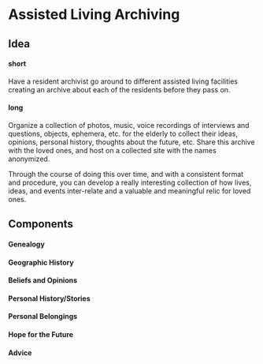 # Assisted Living Archiving #

<!-- {
  "tags": ["ideas", "archiving", "archives"]
} -->

## Idea ##

#### short ####
Have a resident archivist go around to different assisted living facilities
  creating an archive about each of the residents before they pass on.

#### long ####
Organize a collection of photos, music, voice recordings of interviews and
  questions, objects, ephemera, etc. for the elderly to collect their ideas,
  opinions, personal history, thoughts about the future, etc. Share this archive
  with the loved ones, and host on a collected site with the names anonymized.

Through the course of doing this over time, and with a consistent format and
  procedure, you can develop a really interesting collection of how lives,
  ideas, and events inter-relate and a valuable and meaningful relic for loved
  ones.

## Components ##

#### Genealogy ####

#### Geographic History ####

#### Beliefs and Opinions ####

#### Personal History/Stories ####

#### Personal Belongings ####

#### Hope for the Future ####

#### Advice ####
